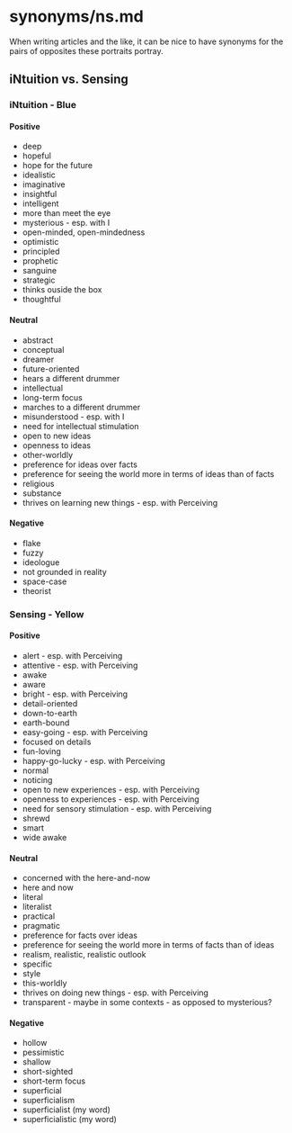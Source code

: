 
# synonyms/ns.md

When writing articles and the like, it can be nice to have synonyms for the pairs of opposites
these portraits portray.


## iNtuition vs. Sensing

### iNtuition - Blue

#### Positive
- deep
- hopeful
- hope for the future
- idealistic
- imaginative
- insightful
- intelligent
- more than meet the eye
- mysterious - esp. with I
- open-minded, open-mindedness
- optimistic
- principled
- prophetic
- sanguine
- strategic
- thinks ouside the box
- thoughtful

#### Neutral
- abstract
- conceptual
- dreamer
- future-oriented
- hears a different drummer
- intellectual
- long-term focus
- marches to a different drummer
- misunderstood - esp. with I
- need for intellectual stimulation
- open to new ideas
- openness to ideas
- other-worldly
- preference for ideas over facts
- preference for seeing the world more in terms of ideas than of facts
- religious
- substance
- thrives on learning new things - esp. with Perceiving

#### Negative
- flake
- fuzzy
- ideologue
- not grounded in reality
- space-case
- theorist


### Sensing - Yellow

#### Positive
- alert - esp. with Perceiving
- attentive - esp. with Perceiving
- awake
- aware
- bright - esp. with Perceiving
- detail-oriented
- down-to-earth
- earth-bound
- easy-going - esp. with Perceiving
- focused on details
- fun-loving
- happy-go-lucky - esp. with Perceiving
- normal
- noticing
- open to new experiences - esp. with Perceiving
- openness to experiences - esp. with Perceiving
- need for sensory stimulation - esp. with Perceiving
- shrewd
- smart
- wide awake

#### Neutral
- concerned with the here-and-now
- here and now
- literal
- literalist
- practical
- pragmatic
- preference for facts over ideas
- preference for seeing the world more in terms of facts than of ideas
- realism, realistic, realistic outlook
- specific
- style
- this-worldly
- thrives on doing new things - esp. with Perceiving
- transparent - maybe in some contexts - as opposed to mysterious?

#### Negative
- hollow
- pessimistic
- shallow
- short-sighted
- short-term focus
- superficial
- superficialism
- superficialist (my word)
- superficialistic (my word)

